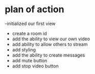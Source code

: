# plan of action

-initialized our first view

- create a room id
- add the ability to view our own video
- add ability to allow others to stream
- add styling
- add the ability to create messages
- add mute button
- add stop video button
